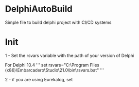 # DelphiAutoBuild
Simple file to build delphi project with CI/CD systems


# Init 


1 - Set the rsvars variable with the path of your version of Delphi
   
   For Delphi 10.4 
   '''
	set rsvars="C:\Program Files (x86)\Embarcadero\Studio\21.0\bin\rsvars.bat"
   '''
   
2 - if you are using Eurekalog, set 
